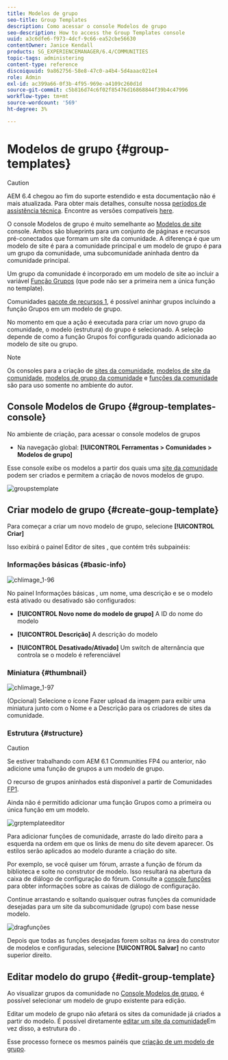 ```yaml
---
title: Modelos de grupo
seo-title: Group Templates
description: Como acessar o console Modelos de grupo
seo-description: How to access the Group Templates console
uuid: a3c6dfe6-f973-4dcf-9c66-ea52cbe56630
contentOwner: Janice Kendall
products: SG_EXPERIENCEMANAGER/6.4/COMMUNITIES
topic-tags: administering
content-type: reference
discoiquuid: 9a862756-58e8-47c0-a4b4-5d4aaac021e4
role: Admin
exl-id: ac399a66-0f3b-4f95-969e-a4109c260d1d
source-git-commit: c5b816d74c6f02f85476d16868844f39b4c47996
workflow-type: tm+mt
source-wordcount: '569'
ht-degree: 3%

---
```


# Modelos de grupo {#group-templates}

>[!CAUTION]
>
>AEM 6.4 chegou ao fim do suporte estendido e esta documentação não é mais atualizada. Para obter mais detalhes, consulte nossa [períodos de assistência técnica](https://helpx.adobe.com/br/support/programs/eol-matrix.html). Encontre as versões compatíveis [here](https://experienceleague.adobe.com/docs/).

O console Modelos de grupo é muito semelhante ao [Modelos de site](sites.md) console. Ambos são blueprints para um conjunto de páginas e recursos pré-conectados que formam um site da comunidade. A diferença é que um modelo de site é para a comunidade principal e um modelo de grupo é para um grupo da comunidade, uma subcomunidade aninhada dentro da comunidade principal.

Um grupo da comunidade é incorporado em um modelo de site ao incluir a variável [Função Grupos](functions.md#groups-function) (que pode não ser a primeira nem a única função no template).

Comunidades [pacote de recursos 1](deploy-communities.md#latestfeaturepack), é possível aninhar grupos incluindo a função Grupos em um modelo de grupo.

No momento em que a ação é executada para criar um novo grupo da comunidade, o modelo (estrutura) do grupo é selecionado. A seleção depende de como a função Grupos foi configurada quando adicionada ao modelo de site ou grupo.

>[!NOTE]
>
>Os consoles para a criação de [sites da comunidade](sites-console.md), [modelos de site da comunidade](sites.md), [modelos de grupo da comunidade](tools-groups.md) e [funções da comunidade](functions.md) são para uso somente no ambiente do autor.

## Console Modelos de Grupo {#group-templates-console}

No ambiente de criação, para acessar o console modelos de grupos

* Na navegação global: **[!UICONTROL Ferramentas > Comunidades > Modelos de grupo]**

Esse console exibe os modelos a partir dos quais uma [site da comunidade](sites-console.md) podem ser criados e permitem a criação de novos modelos de grupo.

![groupstemplate](assets/groupstemplate.png)

## Criar modelo de grupo {#create-goup-template}

Para começar a criar um novo modelo de grupo, selecione **[!UICONTROL Criar]**

Isso exibirá o painel Editor de sites , que contém três subpainéis:

### Informações básicas {#basic-info}

![chlimage_1-96](assets/chlimage_1-96.png)

No painel Informações básicas , um nome, uma descrição e se o modelo está ativado ou desativado são configurados:

* **[!UICONTROL Novo nome do modelo de grupo]**
A ID do nome do modelo

* **[!UICONTROL Descrição]**
A descrição do modelo

* **[!UICONTROL Desativado/Ativado]**
Um switch de alternância que controla se o modelo é referenciável

### Miniatura  {#thumbnail}

![chlimage_1-97](assets/chlimage_1-97.png)

(Opcional) Selecione o ícone Fazer upload da imagem para exibir uma miniatura junto com o Nome e a Descrição para os criadores de sites da comunidade.

### Estrutura {#structure}

>[!CAUTION]
>
>Se estiver trabalhando com AEM 6.1 Communities FP4 ou anterior, não adicione uma função de grupos a um modelo de grupo.
>
>O recurso de grupos aninhados está disponível a partir de Comunidades [FP1](communities.md#latestfeaturepack).
>
>Ainda não é permitido adicionar uma função Grupos como a primeira ou única função em um modelo.

![grptemplateeditor](assets/grptemplateeditor.png)

Para adicionar funções de comunidade, arraste do lado direito para a esquerda na ordem em que os links de menu do site devem aparecer. Os estilos serão aplicados ao modelo durante a criação do site.

Por exemplo, se você quiser um fórum, arraste a função de fórum da biblioteca e solte no construtor de modelo. Isso resultará na abertura da caixa de diálogo de configuração do fórum. Consulte a [console funções](functions.md) para obter informações sobre as caixas de diálogo de configuração.

Continue arrastando e soltando quaisquer outras funções da comunidade desejadas para um site da subcomunidade (grupo) com base nesse modelo.

![dragfunções](assets/dragfunctions.png)

Depois que todas as funções desejadas forem soltas na área do construtor de modelos e configuradas, selecione **[!UICONTROL Salvar]** no canto superior direito.

## Editar modelo do grupo {#edit-group-template}

Ao visualizar grupos da comunidade no [Console Modelos de grupo](#group-templates-console), é possível selecionar um modelo de grupo existente para edição.

Editar um modelo de grupo não afetará os sites da comunidade já criados a partir do modelo. É possível diretamente [editar um site da comunidade](sites-console.md#modify-structure)Em vez disso, a estrutura do .

Esse processo fornece os mesmos painéis que [criação de um modelo de grupo](#create-goup-template).
